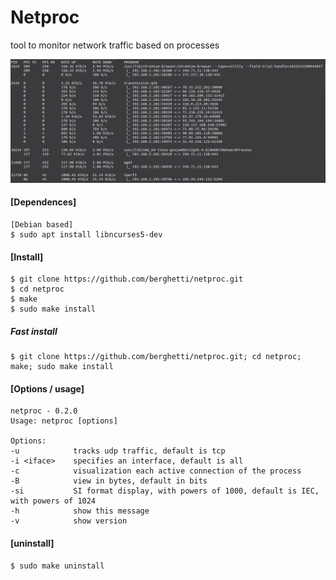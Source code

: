 # Netproc

tool to monitor network traffic based on processes


![Alt Text](img/0.2.0.png)


#### [Dependences]
    [Debian based]
    $ sudo apt install libncurses5-dev

#### [Install]
    $ git clone https://github.com/berghetti/netproc.git
    $ cd netproc
    $ make
    $ sudo make install
   
##### Fast install
    $ git clone https://github.com/berghetti/netproc.git; cd netproc; make; sudo make install
    
#### [Options / usage]
    netproc - 0.2.0
    Usage: netproc [options]

    Options:
    -u            tracks udp traffic, default is tcp
    -i <iface>    specifies an interface, default is all
    -c            visualization each active connection of the process
    -B            view in bytes, default in bits
    -si           SI format display, with powers of 1000, default is IEC, with powers of 1024
    -h            show this message
    -v            show version    
#### [uninstall]
    $ sudo make uninstall
